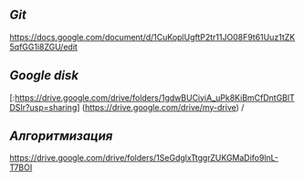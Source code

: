 ## ***Git***
https://docs.google.com/document/d/1CuKoplUgftP2tr11JO08F9t61Uuz1tZK5qfGG1i8ZGU/edit
## ***Google disk***
[:https://drive.google.com/drive/folders/1gdwBUCiyiA_uPk8KiBmCfDntGBlTDSIr?usp=sharing]
(https://drive.google.com/drive/my-drive)
/
## ***Алгоритмизация***
https://drive.google.com/drive/folders/1SeGdglxTtggrZUKGMaDifo9lnL-T7BOI
